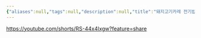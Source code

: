 ```yaml
---
{"aliases":null,"tags":null,"description":null,"title":"돼지고기카레 전기밥솥 취사 2번이면 끝 {YT}","created":"2023-07-29T23:50:05","updated":"2024-01-11T17:39:35","dg-publish":true,"permalink":"/docs/돼지고기카레 전기밥솥 취사 2번이면 끝 {YT}/","dgPassFrontmatter":true}
---
```


<https://youtube.com/shorts/RS-44x4lxgw?feature=share> 
